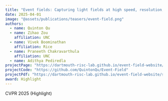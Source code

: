 ```yaml
---
title: "Event fields: Capturing light fields at high speed, resolution, and dynamic range"
date: 2025-04-01
image: "@assets/publications/teasers/event-field.png"
authors:
  - name: Quinton Qu
  - name: Zihao Zou
    affiliation: UNC
  - name: Vivek Boominathan
    affiliation: Rice
  - name: Praneeth Chakravarthula
    affiliation: UNC
  - name: Adithya Pediredla
projectPage: "https://dartmouth-risc-lab.github.io/event-field-website/"
projectCode: "https://github.com/QuintonQu/Event-Field"
projectPdf: "https://dartmouth-risc-lab.github.io/event-field-website/static/pdfs/event_field.pdf"
award: Highlight
---
```


CVPR 2025 (Highlight)